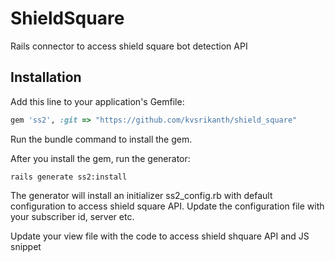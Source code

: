 # ShieldSquare

Rails connector to access shield square bot detection API

## Installation

Add this line to your application's Gemfile:

```ruby
gem 'ss2', :git => "https://github.com/kvsrikanth/shield_square"
```
Run the bundle command to install the gem.

After you install the gem, run the generator:

``` 
rails generate ss2:install
```

The generator will install an initializer ss2_config.rb with default configuration to access shield square API.  Update the configuration file with your subscriber id, server etc.

Update your view file with the code to access shield shquare API and JS snippet
